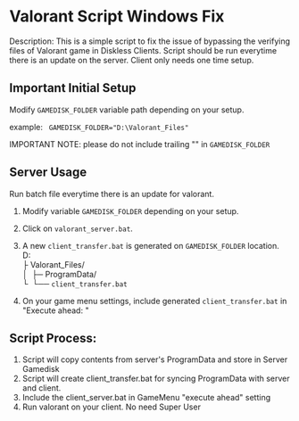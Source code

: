 # Valorant Script Windows Fix
Description:
This is a simple script to fix the issue of bypassing the verifying files of Valorant game in Diskless Clients. 
Script should be run everytime there is an update on the server. Client only needs one time setup.

## Important Initial Setup
Modify ``GAMEDISK_FOLDER`` variable path depending on your setup. 

example:
`` GAMEDISK_FOLDER="D:\Valorant_Files"``

IMPORTANT NOTE: please do not include trailing "\" in ``GAMEDISK_FOLDER``

## Server Usage
Run batch file everytime there is an update for valorant.

1. Modify variable ``GAMEDISK_FOLDER`` depending on your setup.
2. Click on ``valorant_server.bat``.
3. A new ``client_transfer.bat`` is generated on ``GAMEDISK_FOLDER`` location.  
   D:  
   ├ Valorant_Files/  
   │     ├─  ProgramData/  
   └     └── ``client_transfer.bat``   
   
   
4. On your game menu settings, include generated ``client_transfer.bat`` in "Execute ahead: "

## Script Process: 
1. Script will copy contents from server's ProgramData and store in Server Gamedisk
2. Script will create client_transfer.bat for syncing ProgramData with server and client. 
3. Include the client_server.bat in GameMenu "execute ahead" setting
4. Run valorant on your client. No need Super User
